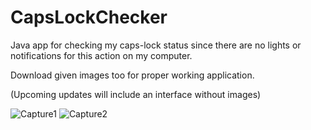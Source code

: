 # CapsLockChecker
Java app for checking my caps-lock status since there are no lights or notifications for this action on my computer.

Download given images too for proper working application.

(Upcoming updates will include an interface without images)

![Capture1](https://user-images.githubusercontent.com/91428580/212574489-c2d3c3d0-f639-41da-a8d9-c7c021dcb28e.PNG)
![Capture2](https://user-images.githubusercontent.com/91428580/212574490-b177c310-c8bd-437d-80a5-4a1e2e36e19f.PNG)
